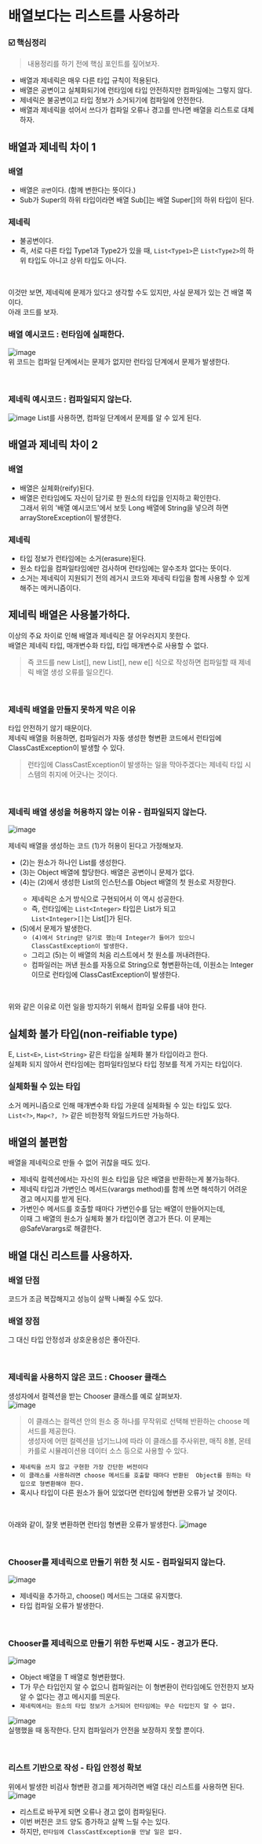 # 배열보다는 리스트를 사용하라

### ☑️ 핵심정리 
> 내용정리를 하기 전에 핵심 포인트를 짚어보자.

+ 배열과 제네릭은 매우 다른 타입 규칙이 적용된다.
+ 배열은 공변이고 실체화되기에 런타임에 타입 안전하지만 컴파일에는 그렇지 않다.
+ 제네릭은 불공변이고 타입 정보가 소거되기에 컴파일에 안전한다.
+ 배열과 제네릭을 섞어서 쓰다가 컴파일 오류나 경고를 만나면 배열을 리스트로 대체하자.

## 배열과 제네릭 차이 1
### 배열
+ 배열은 `공변`이다. (함께 변한다는 뜻이다.)
+ Sub가 Super의 하위 타입이라면 배열 Sub[]는 배열 Super[]의 하위 타입이 된다.
### 제네릭
+ 불공변이다.
+ 즉, 서로 다른 타입 Type1과 Type2가 있을 때, `List<Type1>`은 `List<Type2>`의 하위 타입도 아니고 상위 타입도 아니다.

<br>

이것만 보면, 제네릭에 문제가 있다고 생각할 수도 있지만, 사실 문제가 있는 건 배열 쪽이다. <br>
아래 코드를 보자. <br>

### 배열 예시코드 : 런타임에 실패한다.
![image](https://github.com/Kim-Gyuri/studying_programming_archive/assets/57389368/8278fbe3-aa65-4d64-ad8a-9b3f793aaa34) <br>
위 코드는 컴파일 단계에서는 문제가 없지만 런타임 단계에서 문제가 발생한다. 

<br>

### 제네릭 예시코드 : 컴파일되지 않는다.
![image](https://github.com/Kim-Gyuri/studying_programming_archive/assets/57389368/6f5c2c4c-30a1-4a2a-b2c1-07e502478447)
List를 사용하면, 컴파일 단계에서 문제를 알 수 있게 된다.

## 배열과 제네릭 차이 2
### 배열
+ 배열은 실체화(reify)된다.
+ 배열은 런타임에도 자신이 담기로 한 원소의 타입을 인지하고 확인한다. <br>그래서 위의 '배열 예시코드'에서 보듯 Long 배열에 String을 넣으려 하면 arrayStoreException이 발생한다.
### 제네릭
+ 타입 정보가 런타임에는 소거(erasure)된다.
+ 원소 타입을 컴파일타임에만 검사하며 런타임에는 알수조차 없다는 뜻이다.
+ 소거는 제네릭이 지원되기 전의 레거시 코드와 제네릭 타입을 함께 사용할 수 있게 해주는 메커니즘이다.

## 제네릭 배열은 사용불가하다.
이상의 주요 차이로 인해 배열과 제네릭은 잘 어우러지지 못한다.  <br>
배열은 제네릭 타입, 매개변수화 타입, 타입 매개변수로 사용할 수 없다.
> 즉 코드를 new List<E>[], new List<String>[], new e[] 식으로 작성하면 컴파일할 때 제네릭 배열 생성 오류를 일으킨다.

<br>

### 제네릭 배열을 만들지 못하게 막은 이유
타입 안전하기 않기 때문이다.  <br>
제네릭 배열을 허용하면, 컴파일러가 자동 생성한 형변환 코드에서 런타임에 ClassCastException이 발생할 수 있다.
> 런타임에  ClassCastException이 발생하는 일을 막아주겠다는 제네릭 타입 시스템의 취지에 어긋나는 것이다.

<br>

### 제네릭 배열 생성을 허용하지 않는 이유 - 컴파일되지 않는다.
![image](https://github.com/Kim-Gyuri/studying_programming_archive/assets/57389368/6d5e2e73-c697-40dc-a4ee-0dc06b2a6477)

제네릭 배열을 생성하는 코드 (1)가 허용이 된다고 가정해보자.
+ (2)는 원소가 하나인 List<Integer>를 생성한다.
+ (3)는 Object 배열에 할당한다. 배열은 공변이니 문제가 없다.
+ (4)는 (2)에서 생성한 List<Integer>의 인스턴스를 Object 배열의 첫 원소로 저장한다.
  + 제네릭은 소거 방식으로 구현되어서 이 역시 성공한다.
  + 즉, 런타임에는 `List<Integer>` 타입은 List가 되고 <br> `List<Integer>[]`는 List[]가 된다.
+ (5)에서 문제가 발생한다.
  + `(4)에서 String만 담기로 했는데 Integer가 들어가 있으니 ClassCastException이 발생한다.`
  + 그리고 (5)는 이 배열의 처음 리스트에서 첫 원소를 꺼내려한다.
  + 컴파일러는 꺼낸 원소를 자동으로 String으로 형변환하는데, 이원소는 Integer이므로 런타임에 ClassCastException이 발생한다.

<br>

위와 같은 이유로 이런 일을 방지하기 위해서 컴파일 오류를 내야 한다.

## 실체화 불가 타입(non-reifiable type)
E, `List<E>`, `List<String>` 같은 타입을 실체화 불가 타입이라고 한다. <br>
실체화 되지 않아서 런타임에는 컴파일타임보다 타입 정보를 적게 가지는 타입이다.

### 실체화될 수 있는 타입
소거 메커니즘으로 인해 매개변수화 타입 가운데 실체화될 수 있는 타입도 있다. <br>
`List<?>`, `Map<?, ?>` 같은 비한정적 와일드카드만 가능하다.

## 배열의 불편함
배열을 제네릭으로 만들 수 없어 귀찮을 때도 있다.

+ 제네릭 컬렉션에서는 자신의 원소 타입을 담은 배열을 반환하는게 불가능하다.
+ 제네릭 타입과 가변인스 메서드(varargs method)를 함께 쓰면 해석하기 어려운 경고 메시지를 받게 된다.
+ 가변인수 메서드를 호출할 때마다 가변인수를 담는 배열이 만들어지는데,  <br> 이때 그 배열의 원소가 실체화 불가 타입이면 경고가 뜬다. 이 문제는 @SafeVarargs로 해결한다.

## 배열 대신 리스트를 사용하자.
### 배열 단점
코드가 조금 복잡해지고 성능이 살짝 나빠질 수도 있다.
### 배열 장점
그 대신 타입 안정성과 상호운용성은 좋아진다.

<br>

### 제네릭을 사용하지 않은 코드 : Chooser 클래스
생성자에서 컬렉션을 받는 Chooser 클래스를 예로 살펴보자. <br>
![image](https://github.com/Kim-Gyuri/studying_programming_archive/assets/57389368/8e4d6684-cfe1-4925-8c46-67b47ae6c567) <br>
> 이 클래스는 컬렉션 안의 원소 중 하나를 무작위로 선택해 반환하는 choose 메서드를 제공한다. <br>
> 생성자에 어떤 컬렉션을 넘기느냐에 따라 이 클래스를 주사위판, 매직 8볼, 몬테카를로 시뮬레이션용 데이터 소스 등으로 사용할 수 있다.

+ `제네릭을 쓰지 않고 구현한 가장 간단한 버전이다`
+ `이 클래스를 사용하려면 choose 메서드를 호출할 때마다 반환된  Object를 원하는 타입으로 형변환해야 한다.`
+ 혹시나 타입이 다른 원소가 들어 있었다면 런타임에 형변환 오류가 날 것이다.   

<br>

아래와 같이, 잘못 변환하면 런타임 형변환 오류가 발생한다.
![image](https://github.com/Kim-Gyuri/studying_programming_archive/assets/57389368/e4fae06e-c066-4f48-869b-1dc0f2b40585) <br>

<br>

### Chooser를 제네릭으로 만들기 위한 첫 시도 - 컴파일되지 않는다.
![image](https://github.com/Kim-Gyuri/studying_programming_archive/assets/57389368/de0aece7-5e88-4f39-b7eb-e52122f4f1a9) <br>
+ 제네릭을 추가하고, choose() 메서드는 그대로 유지했다.
+ 타입 컴파일 오류가 발생한다.

<br>

### Chooser를 제네릭으로 만들기 위한 두번째 시도 - 경고가 뜬다.
![image](https://github.com/Kim-Gyuri/studying_programming_archive/assets/57389368/4d60a314-27c4-4932-906c-25a14447c5e1) <br>
+ Object 배열을 T 배열로 형변환했다.
+ T가 무슨 타입인지 알 수 없으니 컴파일러는 이 형변환이 런타임에도 안전한지 보자알 수 없다는 경고 메시지를 띄운다.
+ `제네릭에서는 원소의 타입 정보가 소거되어 런타임에는 무슨 타입인지 알 수 없다.`

![image](https://github.com/Kim-Gyuri/studying_programming_archive/assets/57389368/86ce86a9-70d7-4a56-ae59-a6e6135cae72) <br>
실행했을 때 동작한다. 단지 컴파일러가 안전을 보장하지 못할 뿐이다.

<br>

### 리스트 기반으로 작성 - 타입 안정성 확보
위에서 발생한 비검사 형변환 경고를 제거하려면 배열 대신 리스트를 사용하면 된다. <br>
![image](https://github.com/Kim-Gyuri/studying_programming_archive/assets/57389368/682a2538-ff38-4e0b-b513-eea27ded6726)

+ 리스트로 바꾸게 되면 오류나 경고 없이 컴파일된다.
+ 이번 버전은 코드 양도 증가하고 살짝 느릴 수는 있다.
+ 하지만, `런타임에 ClassCastException을 만날 일은 없다.`
